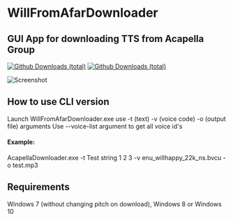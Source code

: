 # WillFromAfarDownloader
## GUI App for downloading TTS from Acapella Group
[![Github Downloads (total)](https://img.shields.io/github/downloads/weespin/WillFromAfarDownloader/total.svg)](https://github.com/weespin/WillFromAfarDownloader) [![Github Downloads (total)](https://ci.appveyor.com/api/projects/status/github/weespin/WillFromAfarDownloader?branch=master&svg=true)](https://ci.appveyor.com/project/weespin26279/willfromafardownloader)   

![Screenshot](https://yiff.nullcoreproject.net/i/45006d99.png)
## How to use CLI version
Launch WillFromAfarDownloader.exe use -t (text) -v (voice code) -o (output file) arguments
Use --voice-list argument to get all voice id's
#### Example: 
AcapellaDownloader.exe -t Test string 1 2 3 -v enu_willhappy_22k_ns.bvcu -o test.mp3
## Requirements
Windows 7 (without changing pitch on download), Windows 8 or Windows 10

